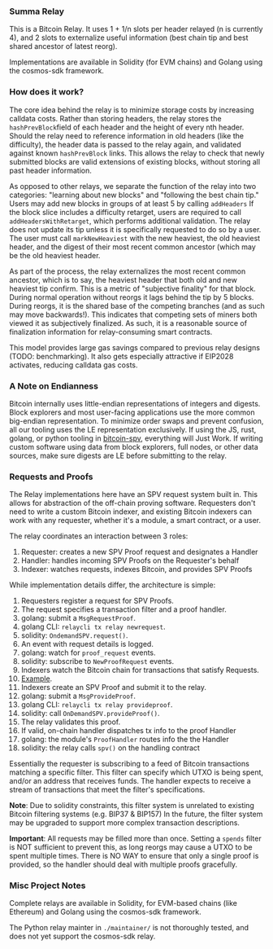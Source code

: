### Summa Relay

This is a Bitcoin Relay. It uses 1 + 1/n slots per header relayed (n is
currently 4), and 2 slots to externalize useful information (best chain tip and
best shared ancestor of latest reorg).

Implementations are available in Solidity (for EVM chains) and Golang using the
cosmos-sdk framework.

### How does it work?

The core idea behind the relay is to minimize storage costs by increasing
calldata costs. Rather than storing headers, the relay stores the
`hashPrevBlock`field of each header and the height of every nth header. Should
the relay need to reference information in old headers (like the difficulty),
the header data is passed to the relay again, and validated against known
`hashPrevBlock` links. This allows the relay to check that newly submitted
blocks are valid extensions of existing blocks, without storing all past header
information.

As opposed to other relays, we separate the function of the relay into two
categories: "learning about new blocks" and "following the best chain tip."
Users may add new blocks in groups of at least 5 by calling `addHeaders` If the
block slice includes a difficulty retarget, users are required to call
`addHeadersWithRetarget`, which performs additional validation. The relay does
not update its tip unless it is specifically requested to do so by a user. The
user must call `markNewHeaviest` with the new heaviest, the old heaviest
header, and the digest of their most recent common ancestor (which may be the
old heaviest header.

As part of the process, the relay externalizes the most recent common ancestor,
which is to say, the heaviest header that both old and new heaviest tip
confirm. This is a metric of "subjective finality" for that block. During
normal operation without reorgs it lags behind the tip by 5 blocks. During
reorgs, it is the shared base of the competing branches (and as such may move
backwards!). This indicates that competing sets of miners both viewed it as
subjectively finalized. As such, it is a reasonable source of finalization
information for relay-consuming smart contracts.

This model provides large gas savings compared to previous relay designs (TODO:
benchmarking). It also gets especially attractive if EIP2028 activates,
reducing calldata gas costs.

### A Note on Endianness

Bitcoin internally uses little-endian representations of integers and digests.
Block explorers and most user-facing applications use the more common
big-endian representation. To minimize order swaps and prevent confusion, all
our tooling uses the LE representation exclusively. If using the JS, rust,
golang, or python tooling in [bitcoin-spv](http://bitcoin-spv.com), everything
will Just Work. If writing custom software using data from block explorers,
full nodes, or other data sources, make sure digests are LE before submitting
to the relay.

### Requests and Proofs

The Relay implementations here have an SPV request system built in. This allows
for abstraction of the off-chain proving software. Requesters don't need to
write a custom Bitcoin indexer, and existing Bitcoin indexers can work with any
requester, whether it's a module, a smart contract, or a user.

The relay coordinates an interaction between 3 roles:
1. Requester: creates a new SPV Proof request and designates a Handler
2. Handler: handles incoming SPV Proofs on the Requester's behalf
3. Indexer: watches requests, indexes Bitcoin, and provides SPV Proofs

While implementation details differ, the architecture is simple:

1. Requesters register a request for SPV Proofs.
  1. The request specifies a transaction filter and a proof handler.
  1. golang: submit a `MsgRequestProof`.
  1. golang CLI: `relaycli tx relay newrequest`.
  1. solidity: `OndemandSPV.request()`.
1. An event with request details is logged.
  1. golang: watch for `proof_request` events.
  1. solidity: subscribe to `NewProofRequest` events.
1. Indexers watch the Bitcoin chain for transactions that satisfy Requests.
  1. [Example](https://github.com/summa-tx/bcoin-relaylib).
1. Indexers create an SPV Proof and submit it to the relay.
  1. golang: submit a `MsgProvideProof`.
  1. golang CLI: `relaycli tx relay provideproof`.
  1. solidity: call `OnDemandSPV.provideProof()`.
1. The relay validates this proof.
1. If valid, on-chain handler dispatches tx info to the proof Handler
  1. golang: the module's `ProofHandler` routes info the the Handler
  1. solidity: the relay calls `spv()` on the handling contract

Essentially the requester is subscribing to a feed of Bitcoin transactions
matching a specific filter. This filter can specify which UTXO is being spent,
and/or an address that receives funds. The handler expects to receive
a stream of transactions that meet the filter's specifications.

**Note**: Due to solidity constraints, this filter system is unrelated to
existing Bitcoin filtering systems (e.g. BIP37 & BIP157) In the future,
the filter system may be upgraded to support more complex transaction
descriptions.

**Important**: All requests may be filled more than once. Setting a `spends`
filter is NOT sufficient to prevent this, as long reorgs may cause a UTXO to be
spent multiple times. There is NO WAY to ensure that only a single proof is
provided, so the handler should deal with multiple proofs gracefully.

### Misc Project Notes

Complete relays are available in Solidity, for EVM-based chains (like Ethereum)
and Golang using the cosmos-sdk framework.

The Python relay mainter in `./maintainer/` is not thoroughly tested, and does
not yet support the cosmos-sdk relay.
